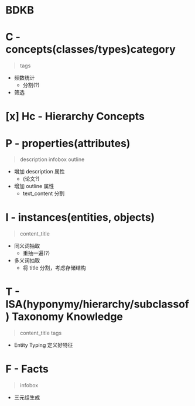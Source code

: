 # BDKB

# C - concepts(classes/types)category
> tags
* 频数统计
    - 分割(?)
* 筛选


# [x] Hc - Hierarchy Concepts

# P - properties(attributes)
> description
> infobox
> outline
* 增加 description 属性
    - (论文?)
* 增加 outline 属性
    - text_content 分割


# I - instances(entities, objects)
> content_title
* 同义词抽取
    - 重抽一遍(?)
* 多义词抽取
    - 将 title 分割，考虑存储结构    


# T - ISA(hyponymy/hierarchy/subclassof) Taxonomy Knowledge
> content_title
> tags
* Entity Typing 定义好特征


# F - Facts
> infobox
* 三元组生成

